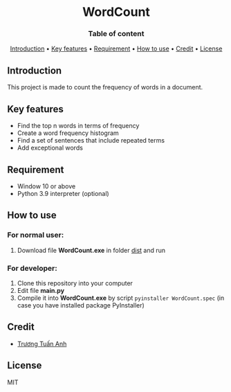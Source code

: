 <h1 align="center">WordCount</h1>

<h3 align="center">Table of content</h3>

<p align="center">
  <a href="#introduction">Introduction</a> •
  <a href="#key-features">Key features</a> •
  <a href="#requirement">Requirement</a> •
  <a href="#how-to-use">How to use</a> •
  <a href="#credit">Credit</a> •
  <a href="#license">License</a>
</p>

## Introduction
This project is made to count the frequency of words in a document.

## Key features
- Find the top n words in terms of frequency 
- Create a word frequency histogram
- Find a set of sentences that include repeated terms
- Add exceptional words

## Requirement
- Window 10 or above
- Python 3.9 interpreter (optional)

## How to use
### For normal user:
1. Download file **WordCount.exe** in folder [dist](https://github.com/Kokoroou/word-count/tree/main/dist) and run
### For developer:
1. Clone this repository into your computer
2. Edit file **main.py**
3. Compile it into **WordCount.exe** by script `pyinstaller WordCount.spec` (in case you have installed package PyInstaller)

## Credit
- [Trương Tuấn Anh](https://github.com/Kokoroou)

## License
MIT

